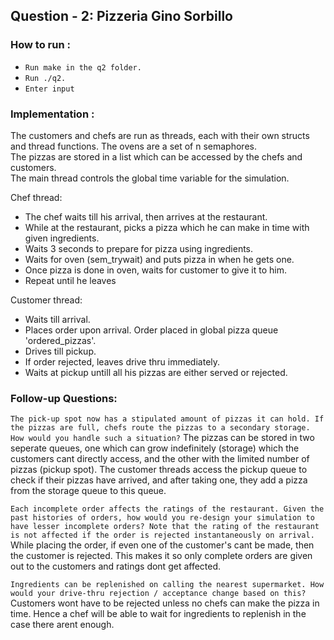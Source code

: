 ## Question - 2: Pizzeria Gino Sorbillo

### How to run : 

- ```Run make in the q2 folder. ```
- ```Run ./q2. ```
- ```Enter input```

### Implementation :
The customers and chefs are run as threads, each with their own structs and thread functions. The ovens are a set of n semaphores.
<br>
The pizzas are stored in a list which can be accessed by the chefs and customers.
<br>
The main thread controls the global time variable for the simulation.
<br>

Chef thread:

- The chef waits till his arrival, then arrives at the restaurant.
-  While at the restaurant, picks a pizza which he can make in time with given ingredients.
-  Waits 3 seconds to prepare for pizza using ingredients.
-  Waits for oven (sem_trywait) and puts pizza in when he gets one.
-  Once pizza is done in oven, waits for customer to give it to him.
- Repeat until he leaves

Customer thread:

- Waits till arrival.
- Places order upon arrival. Order placed in global pizza queue 'ordered_pizzas'.
- Drives till pickup.
- If order rejected, leaves drive thru immediately.
- Waits at pickup untill all his pizzas are either served or rejected.

### Follow-up Questions:

`The pick-up spot now has a stipulated amount of pizzas it can hold. If the
pizzas are full, chefs route the pizzas to a secondary storage. How would you
handle such a situation?`
The pizzas can be stored in two seperate queues, one which can grow indefinitely (storage) which the customers cant directly access, and the other with the limited number of pizzas (pickup spot). The customer threads access the pickup queue to check if their pizzas have arrived, and after taking one, they add a pizza from the storage queue to this queue.

`Each incomplete order affects the ratings of the restaurant. Given the past
histories of orders, how would you re-design your simulation to have lesser
incomplete orders? Note that the rating of the restaurant is not affected if the order is rejected instantaneously on arrival.`
While placing the order, if even one of the customer's cant be made, then the customer is rejected. This makes it so only complete orders are given out to the customers and ratings dont get affected.

`Ingredients can be replenished on calling the nearest supermarket. How
would your drive-thru rejection / acceptance change based on this?`
Customers wont have to be rejected unless no chefs can make the pizza in time. Hence a chef will be able to wait for ingredients to replenish in the case there arent enough.